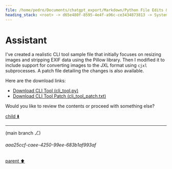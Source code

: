 ```yaml
---
file: /home/pedro/Documents/chatgpt_export/Markdown/Python File Edits & Patches.md
heading_stack: <root> -> d65e480f-8595-4e4f-a96c-ce3434873813 -> System -> 2d1d2f48-e6fe-4a7a-b2e8-7c38ee3ce43d -> System -> aaa28854-ea24-4096-a1b3-65acbd78ce34 -> User -> 229b3159-3937-4139-8002-dab8432ea6b7 -> Assistant -> 0d19e97d-592a-440e-89b1-0cc080576d0d -> Tool -> 4007542a-2b2c-42a9-b987-cd8ef54d4240 -> Assistant -> aaa2e46a-0bd8-496c-a6ea-778fe58489c5 -> User -> cce558b4-222f-4027-9320-09717c4dbbef -> Assistant -> a3459690-5e17-400a-b914-28c453d3f714 -> Tool -> 9f2b08be-207c-48fe-a9ec-871a422e49c8 -> Assistant -> aaa24cea-5a66-46e8-ab60-2fb20e5c4bc4 -> User -> 45e48c63-b8c0-4652-aceb-10d5d3ef6f57 -> Assistant -> 5b0cf78b-b5d0-4ef1-99d4-66e8553a85e1 -> Tool -> f755787d-52aa-44af-8a7e-b52286edf77b -> Assistant -> aaa23de5-c109-4689-a870-503fb26f69c7 -> User -> 96e760f9-ebc8-45e1-961d-3b94729654da -> Assistant -> d959fab0-cf73-4c3f-bb93-716f18527f9c -> Tool -> 00c27030-d92d-49be-b3d3-c195b5910a04 -> Assistant -> aaa27947-97e4-49b2-acb6-ce8aeec6bfb9 -> User -> e0bf97c5-7ad0-48d7-a7fa-67e68fbf41a4 -> Assistant -> ae2a4726-98a1-4cb6-bea8-2536fa295fdb -> Tool -> f0e3de75-c2dd-4ef6-86a0-286c82702bad -> Assistant -> aaa2a959-6592-4954-9f78-83a748efbe03 -> User -> ea7fee21-5367-4cf4-a7ac-49e8fc9c2aa2 -> Assistant -> 9cfe3f15-1db8-4d08-879b-4eefa1c0e251 -> Tool -> 49651435-0b64-4229-b403-1a82ea2e03aa -> Assistant
---
```

# Assistant

I've created a realistic CLI tool sample file that initially focuses on resizing images and stripping EXIF data using the Pillow library. Then I modified it to include support for converting images to the JXL format using `cjxl` subprocesses. A patch file detailing the changes is also available.

Here are the download links:

- [Download CLI Tool (cli_tool.py)](sandbox:/mnt/data/cli_tool.py)
- [Download CLI Tool Patch (cli_tool_patch.txt)](sandbox:/mnt/data/cli_tool_patch.txt)

Would you like to review the contents or proceed with something else?

[child ⬇️](#aaa25ccf-caee-4250-99ee-683b1af993af)

---

(main branch ⎇)
###### aaa25ccf-caee-4250-99ee-683b1af993af
[parent ⬆️](#49651435-0b64-4229-b403-1a82ea2e03aa)
